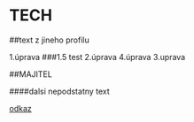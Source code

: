 # TECH


##text z jineho profilu

1.úprava
###1.5 test
2.úprava
4.úprava
3.uprava

##MAJITEL

####dalsi nepodstatny text

[odkaz](http://google.com)
